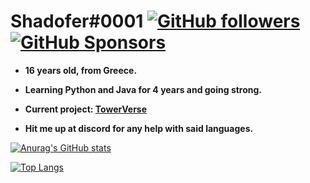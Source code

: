 # Shadofer#0001 [![GitHub followers](https://img.shields.io/github/followers/Shadofer?style=social)](https://github.com/Shadofer?tab=followers) [![GitHub Sponsors](https://img.shields.io/github/sponsors/Shadofer)](https://patreon.com/Shadofer)

- **16 years old, from Greece.**

- **Learning Python and Java for 4 years and going strong.**

- **Current project: [TowerVerse](https://github.com/TowerVerse)**

- **Hit me up at discord for any help with said languages.**

[![Anurag's GitHub stats](https://github-readme-stats.vercel.app/api?username=Shadofer&count_private=true&show_icons=true&theme=react&border_radius=10)](https://github.com/Shadofer)

[![Top Langs](https://github-readme-stats.vercel.app/api/top-langs/?username=Shadofer&layout=compact)](https://github.com/Shadofer)

